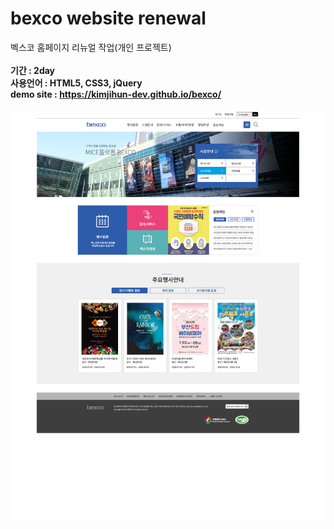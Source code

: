 # bexco website renewal

벡스코 홈페이지 리뉴얼 작업(개인 프로젝트)
<br><br>
**기간 : 2day**
<br>
**사용언어 : HTML5, CSS3, jQuery**
<br>
**demo site : https://kimjihun-dev.github.io/bexco/**
<br><br>
<img src="https://github.com/kimjihun-dev/bexco/blob/master/bexco_re.jpg">
